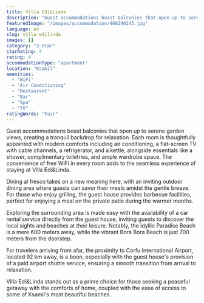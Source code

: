 ```yaml
---
title: Villa Edi&Linda
description: "Guest accommodations boast balconies that open up to serene garden views, creating a tranquil backdrop for relaxation."
featuredImage: "/images/accommodation/468290245.jpg"
language: en
slug: villa-edilinda
images: []
category: "3-Star"
starRating: 4
rating: 4
accommodationType: "apartment"
location: "Ksamil"
amenities:
  - "WiFi"
  - "Air Conditioning"
  - "Restaurant"
  - "Bar"
  - "Spa"
  - "TV"
ratingWords: "Fair"
---
```


Guest accommodations boast balconies that open up to serene garden views, creating a tranquil backdrop for relaxation. Each room is thoughtfully appointed with modern comforts including air conditioning, a flat-screen TV with cable channels, a refrigerator, and a kettle, alongside essentials like a shower, complimentary toiletries, and ample wardrobe space. The convenience of free WiFi in every room adds to the seamless experience of staying at Villa Edi&Linda.

Dining al fresco takes on a new meaning here, with an inviting outdoor dining area where guests can savor their meals amidst the gentle breeze. For those who enjoy grilling, the guest house provides barbecue facilities, perfect for enjoying a meal on the private patio during the warmer months.

Exploring the surrounding area is made easy with the availability of a car rental service directly from the guest house, inviting guests to discover the local sights and beaches at their leisure. Notably, the idyllic Paradise Beach is a mere 600 meters away, while the vibrant Bora Bora Beach is just 700 meters from the doorstep.

For travelers arriving from afar, the proximity to Corfu International Airport, located 92 km away, is a boon, especially with the guest house's provision of a paid airport shuttle service, ensuring a smooth transition from arrival to relaxation.

Villa Edi&Linda stands out as a prime choice for those seeking a peaceful getaway with the comforts of home, coupled with the ease of access to some of Ksamil's most beautiful beaches.

